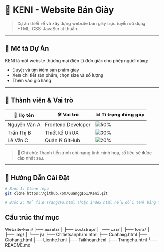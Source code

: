 # 👟 KENI - Website Bán Giày

> Dự án thiết kế và xây dựng website bán giày trực tuyến sử dụng HTML, CSS, JavaScript thuần.

---

## 📝 Mô tả Dự Án

KENI là một website thương mại điện tử đơn giản cho phép người dùng:
- Duyệt và tìm kiếm sản phẩm giày
- Xem chi tiết sản phẩm, chọn size và số lượng
- Thêm vào giỏ hàng

---

## 👥 Thành viên & Vai trò

| 👤 Họ tên        | 🛠️ Vai trò           | 📊 Tỉ trọng đóng góp |
|------------------|----------------------|----------------------|
| Nguyễn Văn A     | Frontend Developer   | ![50%](https://progress-bar.dev/50/?width=120&color=4caf50&title=50%) |
| Trần Thị B       | Thiết kế UI/UX       | ![30%](https://progress-bar.dev/30/?width=120&color=2196f3&title=30%) |
| Lê Văn C         | Quản lý GitHub        | ![20%](https://progress-bar.dev/20/?width=120&color=ff9800&title=20%) |

> 🎨 Ghi chú: Thanh tiến trình chỉ mang tính minh hoạ, số liệu sẽ được cập nhật sau.

---

## 🚀 Hướng Dẫn Cài Đặt

```bash
# Bước 1: Clone repo
git clone https://github.com/Quangg161/Keni.git

# Bước 2: Mở file Trangchu.html (hoặc index.html nếu đổi tên) bằng trình duyệt
```
## Cấu trúc thư mục
Website-keni/
├── assets/
│   ├── bootstrap/
│   ├── css/
│   ├── fonts/
│   ├── img/
│   └── js/
├── Chitietsanpham.html
├── Cuahang.html
├── Giohang.html
├── Lienhe.html
├── Taikhoan.html
├── Trangchu.html
└── README.md
